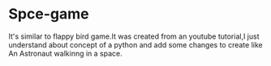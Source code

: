# Spce-game
It's similar to flappy bird game.It was created from an youtube tutorial,I just understand about concept of a python and add some changes  to create like An Astronaut walkinng in a space.
